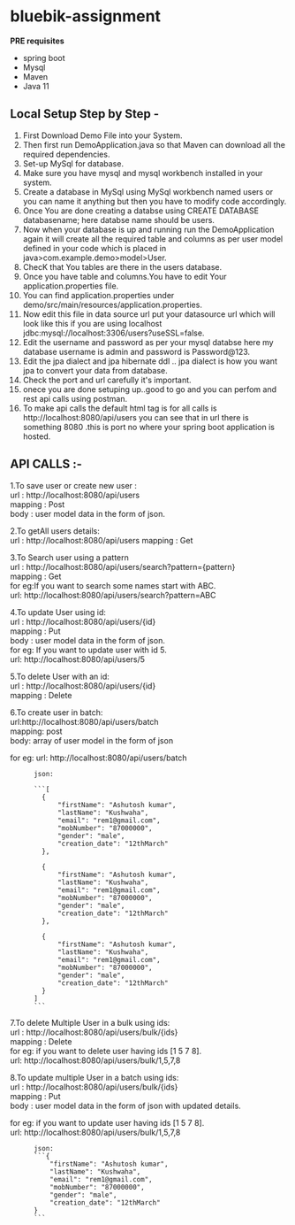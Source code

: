 # bluebik-assignment

**PRE requisites**
  * spring boot
  * Mysql
  * Maven
  * Java 11

## Local Setup Step by Step -

1. First Download Demo File into your System.
2. Then first run DemoApplication.java so that Maven can download all the required dependencies.
3. Set-up MySql for database.
4. Make sure you have mysql and mysql workbench installed in your system.
5. Create a database in MySql using MySql workbench named users or you can name it anything but then you have to modify code accordingly.
6. Once You are done creating a databse using CREATE DATABASE databasename; here databse name should be users.
7. Now when your database is up and running run the DemoApplication again it will create all the required table and columns as per user model defined in your code which is placed in java>com.example.demo>model>User.
8. ChecK that You tables are there in the users database.
9. Once you have table and columns.You have to edit Your application.properties file.
10. You can find application.properties under demo/src/main/resources/application.properties. 
11. Now edit this file in data source url put your datasource url which will look like this if you are using localhost jdbc:mysql://localhost:3306/users?useSSL=false.
12. Edit the username and password as per your mysql databse here my database username is admin and password is Password@123.
13. Edit the jpa dialect and jpa hibernate ddl .. jpa dialect is how you want jpa to convert your data from database.
14. Check the port and url carefully it's important.
15. onece you are done setuping up..good to go and you can perfom and rest api calls using postman.
16. To make api calls the default html tag is for all calls is  http://localhost:8080/api/users you can see that in url there is something 8080 .this is port no where your spring boot application is hosted.

## API CALLS :-

1.To save user or create new user :</br>
  url : http://localhost:8080/api/users </br>
  mapping : Post </br>
  body : user model data in the form of json. </br>
  
2.To getAll users details: </br> 
  url : http://localhost:8080/api/users 
  mapping : Get
  
3.To Search user using a pattern </br>
  url : http://localhost:8080/api/users/search?pattern={pattern} </br>
  mapping : Get </br>
  for eg:If you want to search some names start with ABC. </br>
        url: http://localhost:8080/api/users/search?pattern=ABC </br>

4.To update User using id: </br>
  url : http://localhost:8080/api/users/{id} </br>
  mapping : Put </br>
  body : user model data in the form of json.</br>
  for eg: If you want to update user with id 5.</br>
          url: http://localhost:8080/api/users/5</br>
          
5.To delete User with an id:</br>
  url : http://localhost:8080/api/users/{id}</br>
  mapping : Delete</br>

6.To create user in batch:</br>
  url:http://localhost:8080/api/users/batch</br>
  mapping: post</br>
  body: array of user model in the form of json</br>
  
  for eg: url: http://localhost:8080/api/users/batch</br>
          
          json:
          
          ```[
            {
                "firstName": "Ashutosh kumar",
                "lastName": "Kushwaha",
                "email": "rem1@gmail.com",
                "mobNumber": "87000000",
                "gender": "male",
                "creation_date": "12thMarch"
            },
            
            {
                "firstName": "Ashutosh kumar",
                "lastName": "Kushwaha",
                "email": "rem1@gmail.com",
                "mobNumber": "87000000",
                "gender": "male",
                "creation_date": "12thMarch"
            },
            
            {
                "firstName": "Ashutosh kumar",
                "lastName": "Kushwaha",
                "email": "rem1@gmail.com",
                "mobNumber": "87000000",
                "gender": "male",
                "creation_date": "12thMarch"
            }
          ]
          ```
  
7.To delete Multiple User in a bulk using ids:</br>
  url : http://localhost:8080/api/users/bulk/{ids}</br>
  mapping : Delete</br>
  for eg: if you want to delete user having ids [1 5 7 8].</br>
          url: http://localhost:8080/api/users/bulk/1,5,7,8</br>
          
8.To update multiple User in a batch using ids:</br>
  url : http://localhost:8080/api/users/bulk/{ids}</br>
  mapping : Put</br>
  body : user model data in the form of json with updated details.</br>
  
  for eg: if you want to update user having ids [1 5 7 8].</br>
          url: http://localhost:8080/api/users/bulk/1,5,7,8</br>
          
          json:
          ```{
              "firstName": "Ashutosh kumar",
              "lastName": "Kushwaha",
              "email": "rem1@gmail.com",
              "mobNumber": "87000000",
              "gender": "male",
              "creation_date": "12thMarch"
          }
          ```
      
